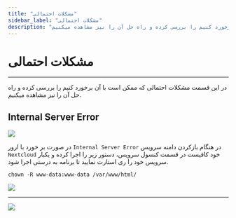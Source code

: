 ```yaml
---
title: "مشکلات احتمالی"
sidebar_label: "مشکلات احتمالی"
description: "در این قسمت مشکلات احتمالی که ممکن است با آن برخورد کنیم را بررسی کرده و راه حل آن را نیز مشاهده میکنیم."
---
```


# مشکلات احتمالی
---

در این قسمت مشکلات احتمالی که ممکن است با آن برخورد کنیم را بررسی کرده و راه حل آن را نیز مشاهده میکنیم.

## Internal Server Error

![](https://s1.chabokan.net/docs/images/next-cloud-error-1.jpg)

در صورت بر خورد با ارور `Internal Server Error` در هنگام بازکردن دامنه سرویس `Nextcloud` خود کافیست در قسمت کنسول سرویس، دستور زیر را اجرا کرده و یکبار سرویس خود را ری استارت نمایید تا برنامه به درستی اجرا شود.

```shell
chown -R www-data:www-data /var/www/html/
```

![](https://s1.chabokan.net/docs/images/next-cloud-error-2.jpg)

---
<a href="https://hub.chabokan.net/fa/services/create/nextcloud" ><img src="https://s1.chabokan.net/docs/images/nextcloud-banner.png" /></a>